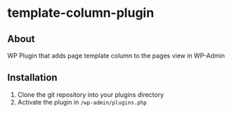 # template-column-plugin

## About
WP Plugin that adds page template column to the pages view in WP-Admin

## Installation

1. Clone the git repository into your plugins directory
2. Activate the plugin in `/wp-admin/plugins.php`


